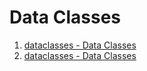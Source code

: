 # Data Classes

1. [dataclasses - Data Classes](https://docs.python.org/3/library/dataclasses.html#module-dataclasses)
2. [dataclasses - Data Classes](https://docs.python.org/3/library/dataclasses.html)